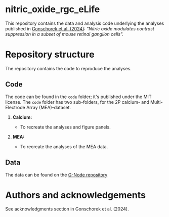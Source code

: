 # nitric_oxide_rgc_eLife

This repository contains the data and analysis code underlying the analyses published in [Gonschorek et al. (2024)](https://elifesciences.org/reviewed-preprints/98742v1#article-and-author-information): *"Nitric oxide modulates contrast suppression in a subset of mouse retinal ganglion cells".*

# Repository structure
The repository contains the code to reproduce the analyses.

## Code

The code can be found in the `code` folder; it's published under the MIT license. 
The `code` folder has two sub-folders, for the 2P calcium- and Multi-Electrode Array (MEA)-dataset.
1. **Calcium:**
    - To recreate the analyses and figure panels.

2. **MEA:**
    - To recreate the analyses of the MEA data.
  

## Data

The data can be found on the [G-Node repository](https://gin.g-node.org/eulerlab/nitric_oxide_rgc_eLife)

# Authors and acknowledgements
See acknowledgments section in Gonschorek et al. (2024).
